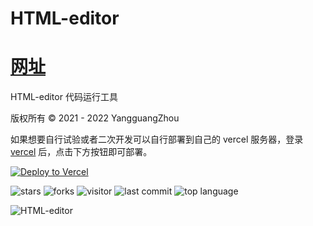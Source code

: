 # HTML-editor

# [网址](https://html.jerryz.com.cn/)

HTML-editor 代码运行工具

版权所有 © 2021 - 2022 YangguangZhou

如果想要自行试验或者二次开发可以自行部署到自己的 vercel 服务器，登录 [vercel](https://vercel.com/) 后，点击下方按钮即可部署。

[![Deploy to Vercel](https://vercel.com/button)](https://vercel.com/import/project?template=https://github.com/YangguangZhou/HTML-editor)

![stars](https://badgen.net/github/stars/YangguangZhou/HTML-editor)
![forks](https://badgen.net/github/forks/YangguangZhou/HTML-editor)
![visitor](https://visitor-badge.laobi.icu/badge?page_id=HTML-editor)
![last commit](https://shields.io/github/last-commit/YangguangZhou/HTML-editor?style=flat)
![top language](https://img.shields.io/github/languages/top/YangguangZhou/HTML-editor?style=flat)

![HTML-editor](https://github-readme-stats.vercel.app/api/pin/?username=YangguangZhou&repo=HTML-editor)
